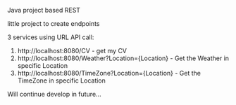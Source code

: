 Java project based REST

little project to create endpoints

3 services using URL API call:
1) http://localhost:8080/CV - get my CV
2) http://localhost:8080/Weather?Location={Location} - Get the Weather in specific Location
3) http://localhost:8080/TimeZone?Location={Location} - Get the TimeZone in specific Location


Will continue develop in future...

